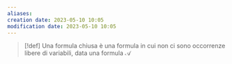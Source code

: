 ```yaml
---
aliases: 
creation date: 2023-05-10 10:05
modification date: 2023-05-10 10:05
---
```


>[!def]
>Una formula chiusa è una formula in cui non ci sono occorrenze libere di variabili, data una formula $\mathcal{A}$ 



